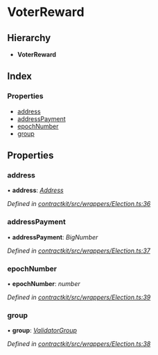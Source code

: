 # VoterReward

## Hierarchy

* **VoterReward**

## Index

### Properties

* [address](../interfaces/_wrappers_election_.voterreward.md#address)
* [addressPayment](../interfaces/_wrappers_election_.voterreward.md#addresspayment)
* [epochNumber](../interfaces/_wrappers_election_.voterreward.md#epochnumber)
* [group](../interfaces/_wrappers_election_.voterreward.md#group)

## Properties

### address

• **address**: [_Address_](_base_.md#address)

_Defined in_ [_contractkit/src/wrappers/Election.ts:36_](https://github.com/celo-org/celo-monorepo/blob/master/packages/contractkit/src/wrappers/Election.ts#L36)

### addressPayment

• **addressPayment**: _BigNumber_

_Defined in_ [_contractkit/src/wrappers/Election.ts:37_](https://github.com/celo-org/celo-monorepo/blob/master/packages/contractkit/src/wrappers/Election.ts#L37)

### epochNumber

• **epochNumber**: _number_

_Defined in_ [_contractkit/src/wrappers/Election.ts:39_](https://github.com/celo-org/celo-monorepo/blob/master/packages/contractkit/src/wrappers/Election.ts#L39)

### group

• **group**: [_ValidatorGroup_](../interfaces/_wrappers_validators_.validatorgroup.md)

_Defined in_ [_contractkit/src/wrappers/Election.ts:38_](https://github.com/celo-org/celo-monorepo/blob/master/packages/contractkit/src/wrappers/Election.ts#L38)

